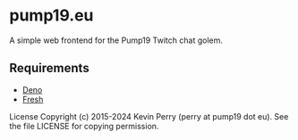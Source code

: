 # pump19.eu

A simple web frontend for the Pump19 Twitch chat golem.

## Requirements

- [Deno](https://deno.com/)
- [Fresh](https://fresh.deno.dev)

License Copyright (c) 2015-2024 Kevin Perry (perry at pump19 dot eu). See the
file LICENSE for copying permission.
